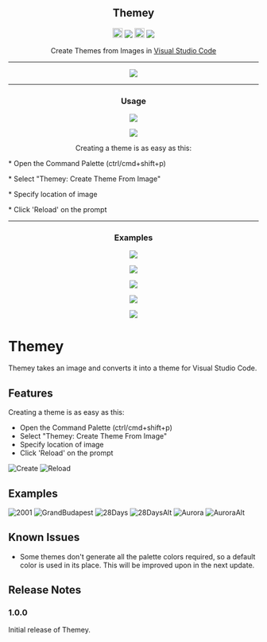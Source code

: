 <h2 align="center">Themey</h2>

<p align="center">
    <img src="https://assets-cdn.github.com/favicon.ico" width=20 height=20/>
    <a href="https://github.com/internetirl/vscode-themey/releases/latest">
     <img src="https://img.shields.io/badge/release-v1.0.3-blue.svg"/></a>
    <img src="https://marketplace.visualstudio.com/favicon.ico" width=20 height=20/> <a href="https://code.visualstudio.com/updates/v1_26"><img src="https://img.shields.io/badge/VS_Code-v1.26+-373277.svg?style=flat-square"/></a>
</p>
    
<p align="center">Create Themes from Images in <a href="https://code.visualstudio.com">Visual Studio Code</a></p>
  
---
<p align="center"><img src="https://raw.githubusercontent.com/internetirl/vscode-themey/master/images/2001.PNG"/></p>

---
<h3 align="center">Usage</h3>

<p align="center"><img src="https://raw.githubusercontent.com/internetirl/vscode-themey/master/images/Demo.gif"/></p>
<p align="center"><img src="https://raw.githubusercontent.com/internetirl/vscode-themey/master/images/ThemeyReload.PNG"/></p>

<p align="center">Creating a theme is as easy as this:</p>

<p align="left">* Open the Command Palette (ctrl/cmd+shift+p)</p>
<p align="left">* Select "Themey: Create Theme From Image"</p>
<p align="left">* Specify location of image</p>
<p align="left">* Click 'Reload' on the prompt</p>

---

<h3 align="center">Examples</h3>

<p align="center"><img src="https://raw.githubusercontent.com/internetirl/vscode-themey/master/images/GrandBudapest.PNG"/></p>
<p align="center"><img src="https://raw.githubusercontent.com/internetirl/vscode-themey/master/images/28days.PNG"/></p>
<p align="center"><img src="https://raw.githubusercontent.com/internetirl/vscode-themey/master/images/28days-alt.PNG"/></p>
<p align="center"><img src="https://raw.githubusercontent.com/internetirl/vscode-themey/master/images/Aurora.PNG"/></p>
<p align="center"><img src="https://raw.githubusercontent.com/internetirl/vscode-themey/master/images/Aurora-alt.PNG"/></p>


# Themey

Themey takes an image and converts it into a theme for Visual Studio Code.


## Features

Creating a theme is as easy as this:

* Open the Command Palette (ctrl/cmd+shift+p)
* Select "Themey: Create Theme From Image"
* Specify location of image
* Click 'Reload' on the prompt

![Create](images/Demo.gif)
![Reload](images/ThemeyReload.PNG)

## Examples

![2001](images/2001.PNG)
![GrandBudapest](images/GrandBudapest.PNG)
![28Days](images/28days.PNG)
![28DaysAlt](images/28days-alt.PNG)
![Aurora](images/Aurora.PNG)
![AuroraAlt](images/Aurora-alt.PNG)


## Known Issues

* Some themes don't generate all the palette colors required, so a default color is used in its place. This will be improved upon in the next update.

## Release Notes

### 1.0.0

Initial release of Themey.

